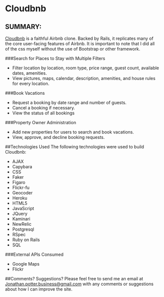 Cloudbnb
========

SUMMARY:
--------
[Cloudbnb](http://cloudbnb.herokuapp.com/) is a faithful Airbnb clone. Backed by Rails, it replicates many of the core user-facing features of Airbnb. It is important to note that I did all of the css myself without the use of Bootstrap or other framework.

###Search for Places to Stay with Multiple Filters
 * Filter location by location, room type, price range, guest count, available dates, amenities.
 * View pictures, maps, calendar, description, amenities, and house rules for every location.

###Book Vacations
 * Request a booking by date range and number of guests.
 * Cancel a booking if necessary.
 * View the status of all bookings

###Property Owner Administration
 * Add new properties for users to search and book vacations.
 * View, approve, and decline booking requests.

##Technologies Used
The following technologies were used to build Cloudbnb:

 * AJAX
 * Capybara
 * CSS
 * Faker
 * Figaro
 * Flickr-fu
 * Geocoder
 * Heroku
 * HTML5
 * JavaScript
 * JQuery
 * Kaminari
 * NewRelic
 * Postgresql
 * RSpec
 * Ruby on Rails
 * SQL

###External APIs Consumed
 * Google Maps
 * Flickr

##Comments? Suggestions?
Please feel free to send me an email at Jonathan.potter.business@gmail.com with any comments or suggestions about how I can improve the site.
